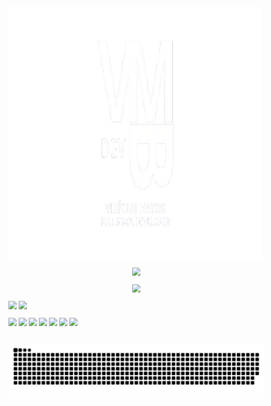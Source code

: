<img align="center" width="500" img height="500" src="src/assets/to_readme/banner_vbm.png">

<p align="center">
  <a href="https://skillicons.dev">
    <img src="https://skillicons.dev/icons?i=linkedin" />
  </a>
</p>

<p align="center">
  <a href="https://skillicons.dev">
    <img src="https://skillicons.dev/icons?i=linkedin](https://skillicons.dev/icons?i=html,css,javascript,typescript,bootstrap,tailwind,react,nodejs,next,vue,express&theme=dark)"/>
  </a>
</p>
  <img height="180em" src="https://github-readme-stats.vercel.app/api?username=viniciusmat0s&show_icons=true&theme=dark&include_all_commits=true&count_private=true"/>
  <img height="130em" src="https://github-readme-stats.vercel.app/api/top-langs/?username=viniciusmat0s&layout=compact&langs_count=16&theme=dark"/>
  
  <br>
  
  <a href ="mailto:vinibmatos@rede.ulbra.br?subject=Ol%C3%A1!"><img src="https://img.shields.io/badge/Gmail-D14836?style=for-the-badge&logo=gmail&logoColor=white" target="_blank"></a>
  <a href ="https://www.facebook.com/M4tszZ/"><img src="https://img.shields.io/badge/Facebook-1877F2?style=for-the-badge&logo=facebook&logoColor=white" target="_blank"></a>
  <a href ="https://www.instagram.com/_matszz/"><img src="https://img.shields.io/badge/Instagram-E4405F?style=for-the-badge&logo=instagram&logoColor=white" target="_blank"></a>
  <a href ="https://wa.me/5551989544006"><img src="https://img.shields.io/badge/WhatsApp-25D366?style=for-the-badge&logo=whatsapp&logoColor=white" target="_blank"></a>
  <a href ="https://t.me/ViniMat0s"><img src="https://img.shields.io/badge/Telegram-2CA5E0?style=for-the-badge&logo=telegram&logoColor=white" target="_blank"></a>
  <a href ="https://github.com/ViniciusMat0s"><img src="https://img.shields.io/badge/GitHub-100000?style=for-the-badge&logo=github&logoColor=white" target="_blank"></a>
  <a href ="https://www.linkedin.com/in/vinícius-matos-57845325a/"><img src="https://img.shields.io/badge/LinkedIn-0077B5?style=for-the-badge&logo=linkedin&logoColor=white" target="_blank"></a>
  
  <br>
  <source media="(prefers-color-scheme: dark)" srcset="https://raw.githubusercontent.com/mari4souza/mari4souza/output/github-contribution-grid-snake-dark.svg">
  <source media="(prefers-color-scheme: light)" srcset="https://raw.githubusercontent.com/mari4souza/mari4souza/output/github-contribution-grid-snake-dark.svg">
  <img align="center" alt="github contribution grid snake animation" src="https://raw.githubusercontent.com/mari4souza/mari4souza/output/github-contribution-grid-snake.svg">
    
</div>
